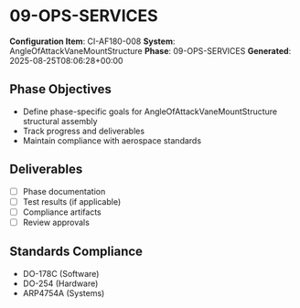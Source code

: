 # 09-OPS-SERVICES

**Configuration Item**: CI-AF180-008
**System**: AngleOfAttackVaneMountStructure
**Phase**: 09-OPS-SERVICES
**Generated**: 2025-08-25T08:06:28+00:00

## Phase Objectives
- Define phase-specific goals for AngleOfAttackVaneMountStructure structural assembly
- Track progress and deliverables
- Maintain compliance with aerospace standards

## Deliverables
- [ ] Phase documentation
- [ ] Test results (if applicable)
- [ ] Compliance artifacts
- [ ] Review approvals

## Standards Compliance
- DO-178C (Software)
- DO-254 (Hardware)
- ARP4754A (Systems)

